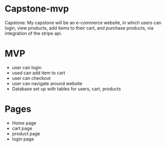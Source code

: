 # Capstone-mvp
Capstone:
My capstone will be an e-commerce website, in which users can login, view products, add items to their cart, and purchase products, via integration of the stripe api.


# MVP
* user can login
* used can add item to cart
* user can checkout
* user can navigate around website
* Database set up with tables for users, cart, products


# Pages
* Home page
* cart page
* product page
* login page
